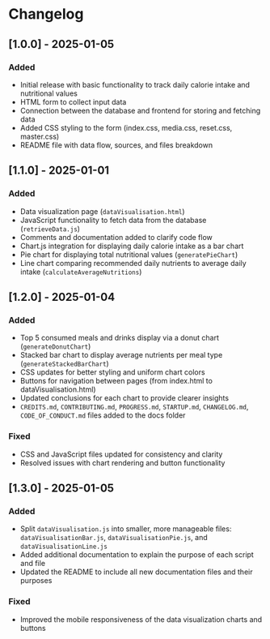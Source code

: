 # Changelog

## [1.0.0] - 2025-01-05

### Added

- Initial release with basic functionality to track daily calorie intake and nutritional values
- HTML form to collect input data
- Connection between the database and frontend for storing and fetching data
- Added CSS styling to the form (index.css, media.css, reset.css, master.css)
- README file with data flow, sources, and files breakdown

## [1.1.0] - 2025-01-01

### Added

- Data visualization page (`dataVisualisation.html`)
- JavaScript functionality to fetch data from the database (`retrieveData.js`)
- Comments and documentation added to clarify code flow
- Chart.js integration for displaying daily calorie intake as a bar chart
- Pie chart for displaying total nutritional values (`generatePieChart`)
- Line chart comparing recommended daily nutrients to average daily intake (`calculateAverageNutritions`)

## [1.2.0] - 2025-01-04

### Added

- Top 5 consumed meals and drinks display via a donut chart (`generateDonutChart`)
- Stacked bar chart to display average nutrients per meal type (`generateStackedBarChart`)
- CSS updates for better styling and uniform chart colors
- Buttons for navigation between pages (from index.html to dataVisualisation.html)
- Updated conclusions for each chart to provide clearer insights
- `CREDITS.md`, `CONTRIBUTING.md`, `PROGRESS.md`, `STARTUP.md`, `CHANGELOG.md`, `CODE_OF_CONDUCT.md` files added to the docs folder

### Fixed

- CSS and JavaScript files updated for consistency and clarity
- Resolved issues with chart rendering and button functionality

## [1.3.0] - 2025-01-05

### Added

- Split `dataVisualisation.js` into smaller, more manageable files: `dataVisualisationBar.js`, `dataVisualisationPie.js`, and `dataVisualisationLine.js`
- Added additional documentation to explain the purpose of each script and file
- Updated the README to include all new documentation files and their purposes

### Fixed

- Improved the mobile responsiveness of the data visualization charts and buttons
